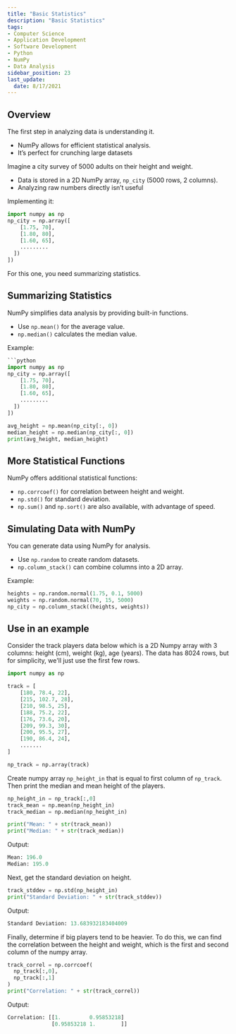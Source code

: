 ```yaml
---
title: "Basic Statistics"
description: "Basic Statistics"
tags:
- Computer Science
- Application Development
- Software Development
- Python
- NumPy
- Data Analysis
sidebar_position: 23
last_update:
  date: 8/17/2021
---
```



## Overview 

The first step in analyzing data is understanding it.  

- NumPy allows for efficient statistical analysis.  
- It’s perfect for crunching large datasets

Imagine a city survey of 5000 adults on their height and weight.  

- Data is stored in a 2D NumPy array, `np_city` (5000 rows, 2 columns).  
- Analyzing raw numbers directly isn’t useful

Implementing it:

```python
import numpy as np
np_city = np.array([
    [1.75, 70], 
    [1.80, 80], 
    [1.60, 65],
    .........
  ])          
]) 
```

For this one, you need summarizing statistics.  

## Summarizing Statistics  

NumPy simplifies data analysis by providing built-in functions.  

- Use `np.mean()` for the average value.  
- `np.median()` calculates the median value.  

Example:  

```python
```python
import numpy as np
np_city = np.array([
    [1.75, 70], 
    [1.80, 80], 
    [1.60, 65],
    .........
  ])          
]) 

avg_height = np.mean(np_city[:, 0])  
median_height = np.median(np_city[:, 0])  
print(avg_height, median_height)
```

## More Statistical Functions  

NumPy offers additional statistical functions:  

- `np.corrcoef()` for correlation between height and weight.  
- `np.std()` for standard deviation.  
- `np.sum()` and `np.sort()` are also available, with advantage of speed.  

## Simulating Data with NumPy 

You can generate data using NumPy for analysis.  

- Use `np.random` to create random datasets.  
- `np.column_stack()` can combine columns into a 2D array.  

Example:  

```python
heights = np.random.normal(1.75, 0.1, 5000)  
weights = np.random.normal(70, 15, 5000)  
np_city = np.column_stack((heights, weights))  
```  

## Use in an example 

Consider the track players data below which is a 2D Numpy array with 3 columns: height (cm), weight (kg), age (years). The data has 8024 rows, but for simplicity, we'll just use the first few rows.

```python
import numpy as np

track = [
    [180, 78.4, 22],  
    [215, 102.7, 28],
    [210, 98.5, 25],
    [188, 75.2, 22],
    [176, 73.6, 20],
    [209, 99.3, 30],
    [200, 95.5, 27],
    [190, 86.4, 24],
    .......
]

np_track = np.array(track)
```

Create numpy array `np_height_in` that is equal to first column of `np_track`. Then print the median and mean height of the players.

```python
np_height_in = np_track[:,0]
track_mean = np.mean(np_height_in)
track_median = np.median(np_height_in)

print("Mean: " + str(track_mean))
print("Median: " + str(track_median))
```

Output:

```python
Mean: 196.0  
Median: 195.0
```

Next, get the standard deviation on height.

```python
track_stddev = np.std(np_height_in) 
print("Standard Deviation: " + str(track_stddev))
```

Output:

```python
Standard Deviation: 13.683932183404009 
```

Finally, determine if big players tend to be heavier. To do this, we can find the correlation between the height and weight, which is the first and second column of the numpy array.

```python
track_correl = np.corrcoef(
  np_track[:,0],
  np_track[:,1]
) 
print("Correlation: " + str(track_correl))
```

Output:

```python
Correlation: [[1.         0.95853218]
              [0.95853218 1.        ]] 
```   